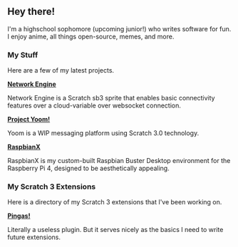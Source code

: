 ## Hey there!

I'm a highschool sophomore (upcoming junior!) who writes software for fun. I enjoy anime, all things open-source, memes, and more.

### My Stuff

Here are a few of my latest projects.

**[Network Engine](https://mikedev101.github.io/Network-Engine/index.html)**

Network Engine is a Scratch sb3 sprite that enables basic connectivity features over a cloud-variable over websocket connection.

**[Project Yoom!](https://mikedev101.github.io/Yoom/index.html)**

Yoom is a WIP messaging platform using Scratch 3.0 technology.

**[RaspbianX](https://mikedev101.github.io/RaspbianX/)**

RaspbianX is my custom-built Raspbian Buster Desktop environment for the Raspberry Pi 4, designed to be aesthetically appealing.

### My Scratch 3 Extensions

Here is a directory of my Scratch 3 extensions that I've been working on.

**[Pingas!](https://mikedev101.github.io/experimental/)**

Literally a useless plugin. But it serves nicely as the basics I need to write future extensions.
